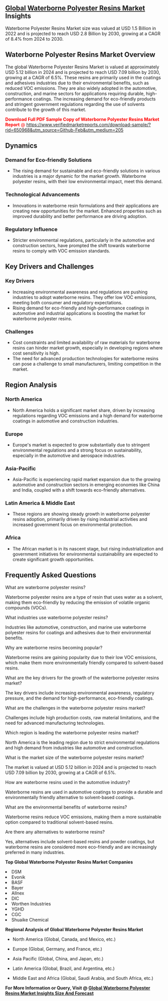 <h2><a href="https://www.verifiedmarketreports.com/download-sample/?rid=650968&amp;utm_source=Github&amp;utm_medium=205" target="_blank">Global Waterborne Polyester Resins Market</a> Insights</h2><p>Waterborne Polyester Resins Market size was valued at USD 1.5 Billion in 2022 and is projected to reach USD 2.8 Billion by 2030, growing at a CAGR of 8.4% from 2024 to 2030.</p><p> <h2>Waterborne Polyester Resins Market Overview</h2> <p>The global Waterborne Polyester Resins Market is valued at approximately USD 5.12 billion in 2024 and is projected to reach USD 7.09 billion by 2030, growing at a CAGR of 6.5%. These resins are primarily used in the coatings and adhesives industries due to their environmental benefits, such as reduced VOC emissions. They are also widely adopted in the automotive, construction, and marine sectors for applications requiring durable, high-performance coatings. The increasing demand for eco-friendly products and stringent government regulations regarding the use of solvents contribute to the growth of this market.</p> <p><p><span class=""><span style="color: #ff0000;"><strong>Download Full PDF Sample Copy of Waterborne Polyester Resins Market Report</strong> @ </span><a href="https://www.verifiedmarketreports.com/download-sample/?rid=650968&amp;utm_source=Github-Feb&amp;utm_medium=205" target="_blank">https://www.verifiedmarketreports.com/download-sample/?rid=650968&amp;utm_source=Github-Feb&amp;utm_medium=205</a></span></p></p> <h2>Dynamics</h2> <h3>Demand for Eco-friendly Solutions</h3> <ul> <li>The rising demand for sustainable and eco-friendly solutions in various industries is a major dynamic for the market growth. Waterborne polyester resins, with their low environmental impact, meet this demand.</li> </ul> <h3>Technological Advancements</h3> <ul> <li>Innovations in waterborne resin formulations and their applications are creating new opportunities for the market. Enhanced properties such as improved durability and better performance are driving adoption.</li> </ul> <h3>Regulatory Influence</h3> <ul> <li>Stricter environmental regulations, particularly in the automotive and construction sectors, have prompted the shift towards waterborne resins to comply with VOC emission standards.</li> </ul> <h2>Key Drivers and Challenges</h2> <h3>Key Drivers</h3> <ul> <li>Increasing environmental awareness and regulations are pushing industries to adopt waterborne resins. They offer low VOC emissions, meeting both consumer and regulatory expectations.</li> <li>Rising demand for eco-friendly and high-performance coatings in automotive and industrial applications is boosting the market for waterborne polyester resins.</li> </ul> <h3>Challenges</h3> <ul> <li>Cost constraints and limited availability of raw materials for waterborne resins can hinder market growth, especially in developing regions where cost sensitivity is high.</li> <li>The need for advanced production technologies for waterborne resins can pose a challenge to small manufacturers, limiting competition in the market.</li> </ul> <h2>Region Analysis</h2> <h3>North America</h3> <ul> <li>North America holds a significant market share, driven by increasing regulations regarding VOC emissions and a high demand for waterborne coatings in automotive and construction industries.</li> </ul> <h3>Europe</h3> <ul> <li>Europe's market is expected to grow substantially due to stringent environmental regulations and a strong focus on sustainability, especially in the automotive and aerospace industries.</li> </ul> <h3>Asia-Pacific</h3> <ul> <li>Asia-Pacific is experiencing rapid market expansion due to the growing automotive and construction sectors in emerging economies like China and India, coupled with a shift towards eco-friendly alternatives.</li> </ul> <h3>Latin America & Middle East</h3> <ul> <li>These regions are showing steady growth in waterborne polyester resins adoption, primarily driven by rising industrial activities and increased government focus on environmental protection.</li> </ul> <h3>Africa</h3> <ul> <li>The African market is in its nascent stage, but rising industrialization and government initiatives for environmental sustainability are expected to create significant growth opportunities.</li> </ul> <h2>Frequently Asked Questions</h2> <p>What are waterborne polyester resins?</p> <p>Waterborne polyester resins are a type of resin that uses water as a solvent, making them eco-friendly by reducing the emission of volatile organic compounds (VOCs).</p> <p>What industries use waterborne polyester resins?</p> <p>Industries like automotive, construction, and marine use waterborne polyester resins for coatings and adhesives due to their environmental benefits.</p> <p>Why are waterborne resins becoming popular?</p> <p>Waterborne resins are gaining popularity due to their low VOC emissions, which make them more environmentally friendly compared to solvent-based resins.</p> <p>What are the key drivers for the growth of the waterborne polyester resins market?</p> <p>The key drivers include increasing environmental awareness, regulatory pressure, and the demand for high-performance, eco-friendly coatings.</p> <p>What are the challenges in the waterborne polyester resins market?</p> <p>Challenges include high production costs, raw material limitations, and the need for advanced manufacturing technologies.</p> <p>Which region is leading the waterborne polyester resins market?</p> <p>North America is the leading region due to strict environmental regulations and high demand from industries like automotive and construction.</p> <p>What is the market size of the waterborne polyester resins market?</p> <p>The market is valued at USD 5.12 billion in 2024 and is projected to reach USD 7.09 billion by 2030, growing at a CAGR of 6.5%.</p> <p>How are waterborne resins used in the automotive industry?</p> <p>Waterborne resins are used in automotive coatings to provide a durable and environmentally friendly alternative to solvent-based coatings.</p> <p>What are the environmental benefits of waterborne resins?</p> <p>Waterborne resins reduce VOC emissions, making them a more sustainable option compared to traditional solvent-based resins.</p> <p>Are there any alternatives to waterborne resins?</p> <p>Yes, alternatives include solvent-based resins and powder coatings, but waterborne resins are considered more eco-friendly and are increasingly preferred in many industries.</p> </p><p><strong>Top Global Waterborne Polyester Resins Market Companies</strong></p><div data-test-id=""><p><li>DSM</li><li> Evonik</li><li> BASF</li><li> Bayer</li><li> Allnex</li><li> DIC</li><li> Worthen Industries</li><li> YGHD</li><li> CGC</li><li> Shuaike Chemical</li></p><div><strong>Regional Analysis of&nbsp;Global Waterborne Polyester Resins Market</strong></div><ul><li dir="ltr"><p dir="ltr">North America&nbsp;(Global, Canada, and Mexico, etc.)</p></li><li dir="ltr"><p dir="ltr">Europe (Global, Germany, and France, etc.)</p></li><li dir="ltr"><p dir="ltr">Asia Pacific&nbsp;(Global, China, and Japan, etc.)</p></li><li dir="ltr"><p dir="ltr">Latin America&nbsp;(Global, Brazil, and Argentina, etc.)</p></li><li dir="ltr">Middle East and Africa&nbsp;(Global, Saudi Arabia, and South Africa, etc.)</li></ul><p><strong>For More Information or Query, Visit @&nbsp;</strong><strong><a href="https://www.verifiedmarketreports.com/product/waterborne-polyester-resins-market/?utm_source=Github&amp;utm_medium=205" target="_blank">Global Waterborne Polyester Resins Market Insights Size And Forecast</a></strong></p></div>

